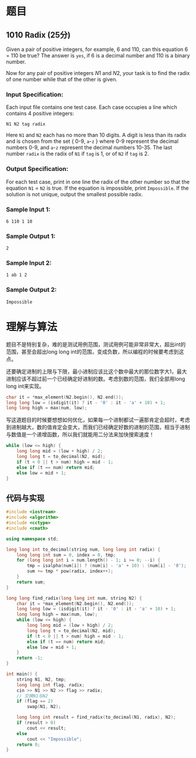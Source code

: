 # 题目

## 1010 Radix (25分)

Given a pair of positive integers, for example, 6 and 110, can this equation 6 = 110 be true? The answer is `yes`, if 6 is a decimal number and 110 is a binary number.

Now for any pair of positive integers *N*1 and *N*2, your task is to find the radix of one number while that of the other is given.

### Input Specification:

Each input file contains one test case. Each case occupies a line which contains 4 positive integers:

```
N1 N2 tag radix
```

Here `N1` and `N2` each has no more than 10 digits. A digit is less than its radix and is chosen from the set { 0-9, `a`-`z` } where 0-9 represent the decimal numbers 0-9, and `a`-`z` represent the decimal numbers 10-35. The last number `radix` is the radix of `N1` if `tag` is 1, or of `N2` if `tag` is 2.

### Output Specification:

For each test case, print in one line the radix of the other number so that the equation `N1` = `N2` is true. If the equation is impossible, print `Impossible`. If the solution is not unique, output the smallest possible radix.

### Sample Input 1:

```in
6 110 1 10
```

### Sample Output 1:

```out
2
```

### Sample Input 2:

```in
1 ab 1 2
```

### Sample Output 2:

```out
Impossible
```

# 理解与算法

题目不是特别复杂，难的是测试用例范围，测试用例可能非常非常大，超出int的范围，甚至会超出long long int的范围，变成负数，所以编程的时候要考虑到这点。

还要确定进制的上限与下限，最小进制应该比这个数中最大的那位数字大1，最大进制应该不超过前一个已经确定好进制的数。考虑到数的范围，我们全部用long long int来实现。

```cpp
char it = *max_element(N2.begin(), N2.end());
long long low = (isdigit(it) ? it - '0' : it - 'a' + 10) + 1;
long long high = max(num, low);
```

写这道题目的时候要想想如何优化，如果每一个进制都试一遍那肯定会超时，考虑到进制越大，数的值肯定会变大，而我们已经确定好数的进制的范围，相当于进制与数值是一个递增函数，所以我们就能用二分法来加快搜索速度！

```cpp
while (low <= high) {
    long long mid = (low + high) / 2;
    long long t = to_decimal(N2, mid);
    if (t < 0 || t > num) high = mid - 1;
    else if (t == num) return mid;
    else low = mid + 1;
}
```

## 代码与实现

```cpp
#include <iostream>
#include <algorithm>
#include <cctype>
#include <cmath>

using namespace std;

long long int to_decimal(string num, long long int radix) {
    long long int sum = 0, index = 0, tmp;
    for (long long int i = num.length() - 1; i >= 0; --i) {
        tmp = isalpha(num[i]) ? (num[i] - 'a' + 10) : (num[i] - '0');
        sum += tmp * pow(radix, index++);
    }
    return sum;
}

long long find_radix(long long int num, string N2) {
    char it = *max_element(N2.begin(), N2.end());
    long long low = (isdigit(it) ? it - '0' : it - 'a' + 10) + 1;
    long long high = max(num, low);
    while (low <= high) {
        long long mid = (low + high) / 2;
        long long t = to_decimal(N2, mid);
        if (t < 0 || t > num) high = mid - 1;
        else if (t == num) return mid;
        else low = mid + 1;
    }
    return -1;
}

int main() {
    string N1, N2, tmp;
    long long int flag, radix;
    cin >> N1 >> N2 >> flag >> radix;
    // 交换N1与N2
    if (flag == 2)
        swap(N1, N2);

    long long int result = find_radix(to_decimal(N1, radix), N2);
    if (result > 0)
        cout << result;
    else
        cout << "Impossible";
    return 0;
}
```